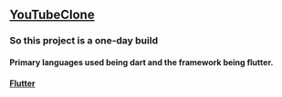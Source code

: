 ## [YouTubeClone](https://www.youtube.com/watch?v=aLLwKaxh98M&t=555s)
### So this project is a one-day build 
#### Primary languages used being dart and the framework being flutter.
#### [Flutter](https://flutter.dev/)

